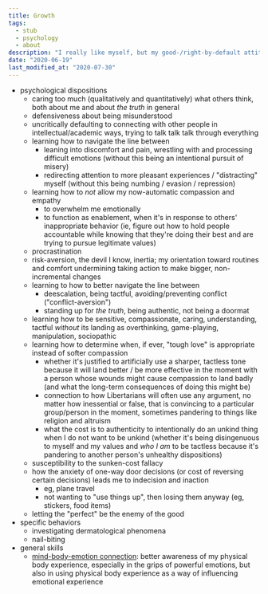```yaml
---
title: Growth
tags:
  - stub
  - psychology
  - about
description: "I really like myself, but my good-/right-by-default attitude has the built-in failure mode of making it difficult to identify areas for growth. Nevertheless, I've found a few things I can work on."
date: "2020-06-19"
last_modified_at: "2020-07-30"
---
```


* psychological dispositions
  * caring too much (qualitatively and quantitatively) what others think, both about me and about _the truth_ in general
  * defensiveness about being misunderstood
  * uncritically defaulting to connecting with other people in intellectual/academic ways, trying to talk talk talk through everything
  * learning how to navigate the line between
    * leaning into discomfort and pain, wrestling with and processing difficult emotions (without this being an intentional pursuit of misery)
    * redirecting attention to more pleasant experiences / "distracting" myself (without this being numbing / evasion / repression)
  * learning how to _not_ allow my now-automatic compassion and empathy
    * to overwhelm me emotionally
    * to function as enablement, when it's in response to others' inappropriate behavior (ie, figure out how to hold people accountable while knowing that they're doing their best and are trying to pursue legitimate values)
  * procrastination
  * risk-aversion, the devil I know, inertia; my orientation toward routines and comfort undermining taking action to make bigger, non-incremental changes
  * learning to how to better navigate the line between
    * deescalation, being tactful, avoiding/preventing conflict ("conflict-aversion")
    * standing up for _the truth_, being authentic, not being a doormat
  * learning how to be sensitive, compassionate, caring, understanding, tactful _without_ its landing as overthinking, game-playing, manipulation, sociopathic
  * learning how to determine when, if ever, "tough love" is appropriate instead of softer compassion
    * whether it's justified to artificially use a sharper, tactless tone because it will land better / be more effective in the moment with a person whose wounds might cause compassion to land badly (and what the long-term consequences of doing this might be)
    * connection to how Libertarians will often use any argument, no matter how inessential or false, that is convincing to a particular group/person in the moment, sometimes pandering to things like religion and altruism
    * what the cost is to authenticity to intentionally do an unkind thing when I do not want to be unkind (whether it's being disingenuous to myself and my values and _who I am_ to be tactless because it's pandering to another person's unhealthy dispositions)
  * susceptibility to the sunken-cost fallacy
  * how the anxiety of one-way door decisions (or cost of reversing certain decisions) leads me to indecision and inaction
    * eg, plane travel
    * not wanting to "use things up", then losing them anyway (eg, stickers, food items)
  * letting the "perfect" be the enemy of the good
* specific behaviors
  * investigating dermatological phenomena
  * nail-biting
* general skills
  * [mind-body-emotion connection](/mind-body-emotion-connection/): better awareness of my physical body experience, especially in the grips of powerful emotions, but also in using physical body experience as a way of influencing emotional experience
